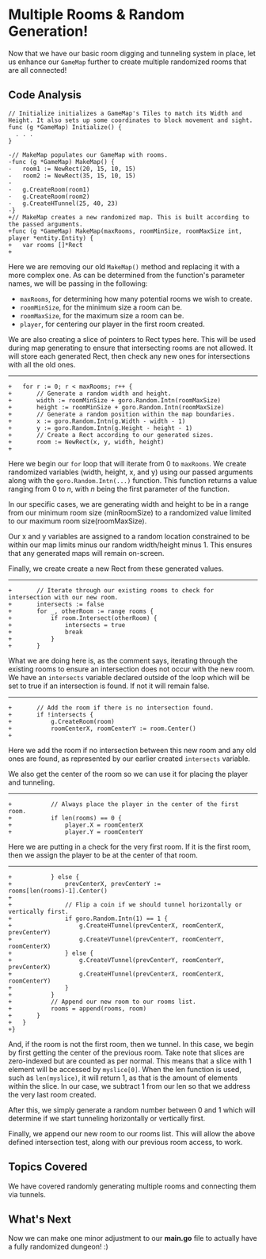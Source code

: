 # Multiple Rooms & Random Generation!
Now that we have our basic room digging and tunneling system in place, let us enhance our `GameMap` further to create multiple randomized rooms that are all connected!

## Code Analysis
```
// Initialize initializes a GameMap's Tiles to match its Width and Height. It also sets up some coordinates to block movement and sight.
func (g *GameMap) Initialize() {
  . . .
}

-// MakeMap populates our GameMap with rooms.
-func (g *GameMap) MakeMap() {
-	room1 := NewRect(20, 15, 10, 15)
-	room2 := NewRect(35, 15, 10, 15)
-
-	g.CreateRoom(room1)
-	g.CreateRoom(room2)
-	g.CreateHTunnel(25, 40, 23)
-}
+// MakeMap creates a new randomized map. This is built according to the passed arguments.
+func (g *GameMap) MakeMap(maxRooms, roomMinSize, roomMaxSize int, player *entity.Entity) {
+	var rooms []*Rect
+
```
Here we are removing our old `MakeMap()` method and replacing it with a more complex one. As can be determined from the function's parameter names, we will be passing in the following:

  * `maxRooms`, for determining how many potential rooms we wish to create.
  * `roomMinSize`, for the minimum size a room can be.
  * `roomMaxSize`, for the maximum size a room can be.
  * `player`, for centering our player in the first room created.

We are also creating a slice of pointers to Rect types here. This will be used during map generating to ensure that intersecting rooms are not allowed. It will store each generated Rect, then check any new ones for intersections with all the old ones.

---
```
+	for r := 0; r < maxRooms; r++ {
+		// Generate a random width and height.
+		width := roomMinSize + goro.Random.Intn(roomMaxSize)
+		height := roomMinSize + goro.Random.Intn(roomMaxSize)
+		// Generate a random position within the map boundaries.
+		x := goro.Random.Intn(g.Width - width - 1)
+		y := goro.Random.Intn(g.Height - height - 1)
+		// Create a Rect according to our generated sizes.
+		room := NewRect(x, y, width, height)
+
```
Here we begin our `for` loop that will iterate from 0 to `maxRooms`. We create randomized variables (width, height, x, and y) using our passed arguments along with the `goro.Random.Intn(...)` function. This function returns a value ranging from 0 to *n*, with *n* being the first parameter of the function.

In our specific cases, we are generating width and height to be in a range from our minimum room size (minRoomSize) to a randomized value limited to our maximum room size(roomMaxSize).

Our x and y variables are assigned to a random location constrained to be within our map limits minus our random width/height minus 1. This ensures that any generated maps will remain on-screen.

Finally, we create create a new Rect from these generated values.

---
```
+		// Iterate through our existing rooms to check for intersection with our new room.
+		intersects := false
+		for _, otherRoom := range rooms {
+			if room.Intersect(otherRoom) {
+				intersects = true
+				break
+			}
+		}
```
What we are doing here is, as the comment says, iterating through the existing rooms to ensure an intersection does not occur with the new room. We have an `intersects` variable declared outside of the loop which will be set to true if an intersection is found. If not it will remain false.

---
```
+		// Add the room if there is no intersection found.
+		if !intersects {
+			g.CreateRoom(room)
+			roomCenterX, roomCenterY := room.Center()
+
```
Here we add the room if no intersection between this new room and any old ones are found, as represented by our earlier created `intersects` variable.

We also get the center of the room so we can use it for placing the player and tunneling.

---
```
+			// Always place the player in the center of the first room.
+			if len(rooms) == 0 {
+				player.X = roomCenterX
+				player.Y = roomCenterY
```
Here we are putting in a check for the very first room. If it is the first room, then we assign the player to be at the center of that room.

---
```
+			} else {
+				prevCenterX, prevCenterY := rooms[len(rooms)-1].Center()
+
+				// Flip a coin if we should tunnel horizontally or vertically first.
+				if goro.Random.Intn(1) == 1 {
+					g.CreateHTunnel(prevCenterX, roomCenterX, prevCenterY)
+					g.CreateVTunnel(prevCenterY, roomCenterY, roomCenterX)
+				} else {
+					g.CreateVTunnel(prevCenterY, roomCenterY, prevCenterX)
+					g.CreateHTunnel(prevCenterX, roomCenterX, roomCenterY)
+				}
+			}
+			// Append our new room to our rooms list.
+			rooms = append(rooms, room)
+		}
+	}
+}
```
And, if the room is not the first room, then we tunnel. In this case, we begin by first getting the center of the previous room. Take note that slices are zero-indexed but are counted as per normal. This means that a slice with 1 element will be accessed by `myslice[0]`. When the len function is used, such as `len(myslice)`, it will return 1, as that is the amount of elements within the slice. In our case, we subtract 1 from our len so that we address the very last room created.

After this, we simply generate a random number between 0 and 1 which will determine if we start tunneling horizontally or vertically first.

Finally, we append our new room to our rooms list. This will allow the above defined intersection test, along with our previous room access, to work.
## Topics Covered
We have covered randomly generating multiple rooms and connecting them via tunnels.

## What's Next
Now we can make one minor adjustment to our **main.go** file to actually have a fully randomized dungeon! :)
